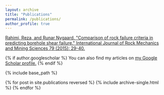 ```yaml
---
layout: archive
title: "Publications"
permalink: /publications/
author_profile: true
---
```


[Rahimi, Reza, and Runar Nygaard. "Comparison of rock failure criteria in predicting borehole shear failure." International Journal of Rock Mechanics and Mining Sciences 79 (2015): 29-40.](http://www.sciencedirect.com/science/article/pii/S136516091530006X)

{% if author.googlescholar %}
  You can also find my articles on <u><a href="{{author.googlescholar}}">my Google Scholar profile</a>.</u>
{% endif %}

{% include base_path %}

{% for post in site.publications reversed %}
  {% include archive-single.html %}
{% endfor %}
